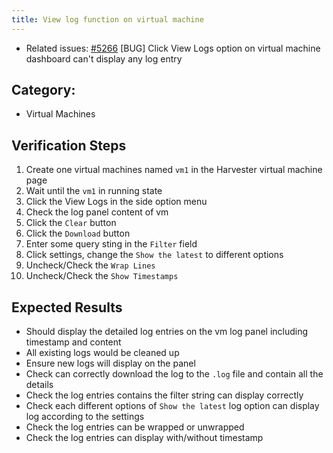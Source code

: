 ```yaml
---
title: View log function on virtual machine
---
```


* Related issues: [#5266](https://github.com/harvester/harvester/issues/5266) [BUG] Click View Logs option on virtual machine dashboard can't display any log entry


## Category: 
* Virtual Machines

## Verification Steps
1. Create one virtual machines named `vm1` in the Harvester virtual machine page
1. Wait until the `vm1` in running state
1. Click the View Logs in the side option menu
1. Check the log panel content of vm
1. Click the `Clear` button
1. Click the `Download` button
1. Enter some query sting in the `Filter` field
1. Click settings, change the `Show the latest` to different options
1. Uncheck/Check the `Wrap Lines`
1. Uncheck/Check the `Show Timestamps`

## Expected Results
* Should display the detailed log entries on the vm log panel including timestamp and content
* All existing logs would be cleaned up 
* Ensure new logs will display on the panel
* Check can correctly download the log to the `.log` file and contain all the details
* Check the log entries contains the filter string can display correctly
* Check each different options of `Show the latest` log option can display log according to the settings
* Check the log entries can be wrapped or unwrapped 
* Check the log entries can display with/without timestamp
